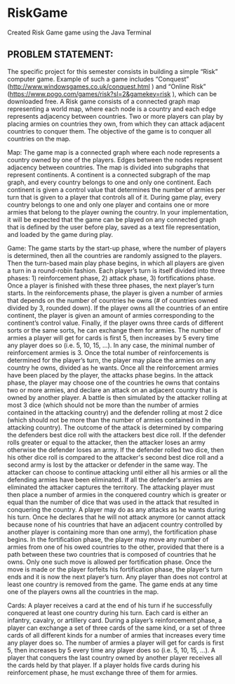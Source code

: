 # RiskGame
Created Risk Game game using the Java Terminal


PROBLEM STATEMENT:
---------------------
The specific project for this semester consists in building a simple “Risk” computer game. Example of such a game includes “Conquest” (http://www.windowsgames.co.uk/conquest.html ) and “Online Risk” (https://www.pogo.com/games/risk?sl=2&gamekey=risk ), which can be downloaded free. A Risk game consists of a connected graph map representing a world map, where each node is a country and each edge represents adjacency between countries. Two or more players can play by placing armies on countries they own, from which they can attack adjacent countries to conquer them. The objective of the game is to conquer all countries on the map.

Map: The game map is a connected graph where each node represents a country owned by one of the players. Edges between the nodes represent adjacency between countries. The map is divided into subgraphs that represent continents. A continent is a connected subgraph of the map graph, and every country belongs to one and only one continent. Each continent is given a control value that determines the number of armies per turn that is given to a player that controls all of it. During game play, every country belongs to one and only one player and contains one or more armies that belong to the player owning the country. In your implementation, it will be expected that the game can be played on any connected graph that is defined by the user before play, saved as a text file representation, and loaded by the game during play.

Game: The game starts by the start-up phase, where the number of players is determined, then all the countries are randomly assigned to the players. Then the turn-based main play phase begins, in which all players are given a turn in a round-robin fashion. Each player’s turn is itself divided into three phases: 1) reinforcement phase, 2) attack phase, 3) fortifications phase. Once a player is finished with these three phases, the next player’s turn starts. In the reinforcements phase, the player is given a number of armies that depends on the number of countries he owns (# of countries owned divided by 3, rounded down). If the player owns all the countries of an entire continent, the player is given an amount of armies corresponding to the continent’s control value. Finally, if the player owns three cards of different sorts or the same sorts, he can exchange them for armies. The number of armies a player will get for cards is first 5, then increases by 5 every time any player does so (i.e. 5, 10, 15, …). In any case, the minimal number of reinforcement armies is 3. Once the total number of reinforcements is determined for the player’s turn, the player may place the armies on any country he owns, divided as he wants. Once all the reinforcement armies have been placed by the player, the attacks phase begins. In the attack phase, the player may choose one of the countries he owns that contains two or more armies, and declare an attack on an adjacent country that is owned by another player. A battle is then simulated by the attacker rolling at most 3 dice (which should not be more than the number of armies contained in the attacking country) and the defender rolling at most 2 dice (which should not be more than the number of armies contained in the attacking country). The outcome of the attack is determined by comparing the defenders best dice roll with the attackers best dice roll. If the defender rolls greater or equal to the attacker, then the attacker loses an army otherwise the defender loses an army. If the defender rolled two dice, then his other dice roll is compared to the attacker's second best dice roll and a second army is lost by the attacker or defender in the same way. The attacker can choose to continue attacking until either all his armies or all the defending armies have been eliminated. If all the defender's armies are eliminated the attacker
captures the territory. The attacking player must then place a number of armies in the conquered country which is greater or equal than the number of dice that was used in the attack that resulted in conquering the country. A player may do as any attacks as he wants during his turn. Once he declares that he will not attack anymore (or cannot attack because none of his countries that have an adjacent country controlled by another player is containing more than one army), the fortification phase begins. In the fortification phase, the player may move any number of armies from one of his owed countries to the other, provided that there is a path between these two countries that is composed of countries that he owns. Only one such move is allowed per fortification phase. Once the move is made or the player forfeits his fortification phase, the player’s turn ends and it is now the next player’s turn. Any player than does not control at least one country is removed from the game. The game ends at any time one of the players owns all the countries in the map.

Cards: A player receives a card at the end of his turn if he successfully conquered at least one country during his turn. Each card is either an infantry, cavalry, or artillery card. During a player’s reinforcement phase, a player can exchange a set of three cards of the same kind, or a set of three cards of all different kinds for a number of armies that increases every time any player does so. The number of armies a player will get for cards is first 5, then increases by 5 every time any player does so (i.e. 5, 10, 15, …). A player that conquers the last country owned by another player receives all the cards held by that player. If a player holds five cards during his reinforcement phase, he must exchange three of them for armies.
